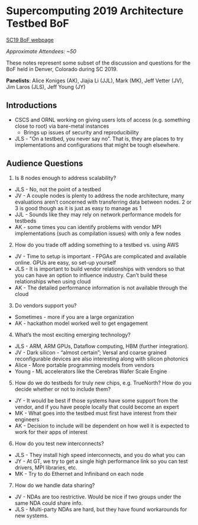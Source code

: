 # Supercomputing 2019 Architecture Testbed BoF
[SC19 BoF webpage](https://sc19.supercomputing.org/proceedings/bof/bof_pages/bof227.html)

_Approximate Attendees: ~50_


These notes represent some subset of the discussion and questions for the BoF held in Denver, Colorado during SC 2019. 

**Panelists**: Alice Koniges (AK), Jiajia Li (JJL), Mark (MK), Jeff Vetter (JV), Jim Laros (JLS), Jeff Young  (JY)

## Introductions 
* CSCS and ORNL working on giving users lots of access (e.g. something close to root) via bare-metal instances
     * Brings up issues of security and reproducibility 
* JLS - "On a testbed, you never say no”. That is, they are places to try implementations and configurations that might be tough elsewhere.

## Audience Questions

1) Is 8 nodes enough to address scalability? 
* JLS - No, not the point of a testbed 
* JV - A couple nodes is plenty to address the node architecture, many evaluations aren’t concerned with transferring data between nodes. 2 or 3 is good though as it is just as easy to manage as 1
* JJL - Sounds like they may rely on network performance models for testbeds 
* AK - some times you can identify problems with vendor MPI implementations (such as compilation issues) with only a few nodes 

2) How do you trade off adding something to a testbed vs. using AWS
* JV - Time to setup is important - FPGAs are complicated and available online. GPUs are easy, so set-up yourself
* JLS - It is important to build vendor relationships with vendors so that you can have an option to influence industry. Can’t build these relationships when using cloud
* AK - The detailed performance information is not available through the cloud 

3) Do vendors support you?
* Sometimes - more if you are a large organization
* AK - hackathon model worked well to get engagement

4) What’s the most exciting emerging technology?
* JLS - ARM, ARM GPUs, Dataflow computing, HBM (further integration). 
* JV - Dark silicon  - “almost certain”; Versal and coarse grained reconfigurable devices are also interesting along with silicon photonics 
* Alice - More portable programming models from vendors 
* Young - ML accelerators like the Cerebras Wafer Scale Engine

5) How do we do testbeds for truly new chips, e.g. TrueNorth? How do you decide whether or not to include them?
* JY - It would be best if those systems have some support from the vendor, and if you have people locally that could become an expert 
* MK - What goes into the testbed must first have interest from their engineers
* AK - Decision to include will be dependent on how well it is expected to work for their apps of interest 

6) How do you test new interconnects?
* JLS - They install high speed interconnects, and you do what you can
* JY - At GT, we try to get a single high performance link so you can test drivers, MPI libraries, etc. 
* MK - Try to do Ethernet and Infiniband on each node

7) How do we handle data sharing?
* JV - NDAs are too restrictive. Would be nice if two groups under the same NDA could share info. 
* JLS - Multi-party NDAs are hard, but they have found workarounds for new systems.

